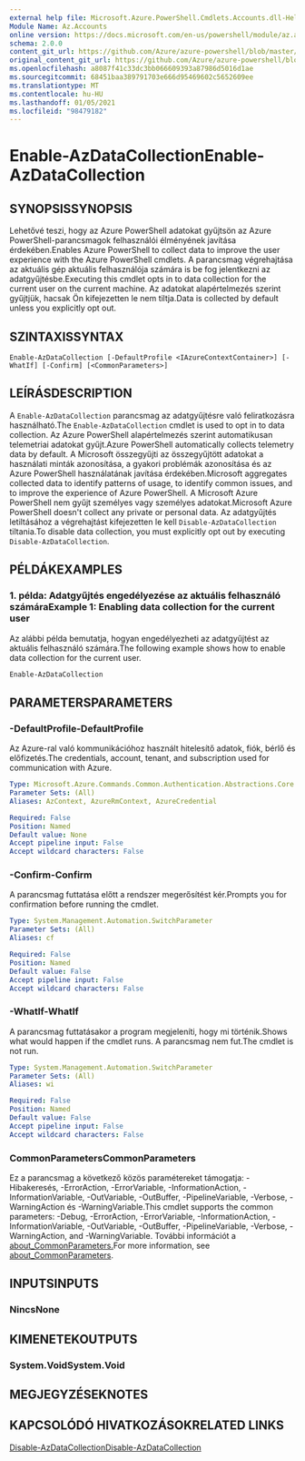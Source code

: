 ```yaml
---
external help file: Microsoft.Azure.PowerShell.Cmdlets.Accounts.dll-Help.xml
Module Name: Az.Accounts
online version: https://docs.microsoft.com/en-us/powershell/module/az.accounts/enable-azdatacollection
schema: 2.0.0
content_git_url: https://github.com/Azure/azure-powershell/blob/master/src/Accounts/Accounts/help/Enable-AzDataCollection.md
original_content_git_url: https://github.com/Azure/azure-powershell/blob/master/src/Accounts/Accounts/help/Enable-AzDataCollection.md
ms.openlocfilehash: a8087f41c33dc3bb066609393a87986d5016d1ae
ms.sourcegitcommit: 68451baa389791703e666d95469602c5652609ee
ms.translationtype: MT
ms.contentlocale: hu-HU
ms.lasthandoff: 01/05/2021
ms.locfileid: "98479182"
---
```

# <span data-ttu-id="456a0-101">Enable-AzDataCollection</span><span class="sxs-lookup"><span data-stu-id="456a0-101">Enable-AzDataCollection</span></span>

## <span data-ttu-id="456a0-102">SYNOPSIS</span><span class="sxs-lookup"><span data-stu-id="456a0-102">SYNOPSIS</span></span>
<span data-ttu-id="456a0-103">Lehetővé teszi, hogy az Azure PowerShell adatokat gyűjtsön az Azure PowerShell-parancsmagok felhasználói élményének javítása érdekében.</span><span class="sxs-lookup"><span data-stu-id="456a0-103">Enables Azure PowerShell to collect data to improve the user experience with the Azure PowerShell cmdlets.</span></span> <span data-ttu-id="456a0-104">A parancsmag végrehajtása az aktuális gép aktuális felhasználója számára is be fog jelentkezni az adatgyűjtésbe.</span><span class="sxs-lookup"><span data-stu-id="456a0-104">Executing this cmdlet opts in to data collection for the current user on the current machine.</span></span> <span data-ttu-id="456a0-105">Az adatokat alapértelmezés szerint gyűjtjük, hacsak Ön kifejezetten le nem tiltja.</span><span class="sxs-lookup"><span data-stu-id="456a0-105">Data is collected by default unless you explicitly opt out.</span></span>

## <span data-ttu-id="456a0-106">SZINTAXIS</span><span class="sxs-lookup"><span data-stu-id="456a0-106">SYNTAX</span></span>

```
Enable-AzDataCollection [-DefaultProfile <IAzureContextContainer>] [-WhatIf] [-Confirm] [<CommonParameters>]
```

## <span data-ttu-id="456a0-107">LEÍRÁS</span><span class="sxs-lookup"><span data-stu-id="456a0-107">DESCRIPTION</span></span>

<span data-ttu-id="456a0-108">A `Enable-AzDataCollection` parancsmag az adatgyűjtésre való feliratkozásra használható.</span><span class="sxs-lookup"><span data-stu-id="456a0-108">The `Enable-AzDataCollection` cmdlet is used to opt in to data collection.</span></span> <span data-ttu-id="456a0-109">Az Azure PowerShell alapértelmezés szerint automatikusan telemetriai adatokat gyűjt.</span><span class="sxs-lookup"><span data-stu-id="456a0-109">Azure PowerShell automatically collects telemetry data by default.</span></span> <span data-ttu-id="456a0-110">A Microsoft összegyűjti az összegyűjtött adatokat a használati minták azonosítása, a gyakori problémák azonosítása és az Azure PowerShell használatának javítása érdekében.</span><span class="sxs-lookup"><span data-stu-id="456a0-110">Microsoft aggregates collected data to identify patterns of usage, to identify common issues, and to improve the experience of Azure PowerShell.</span></span>
<span data-ttu-id="456a0-111">A Microsoft Azure PowerShell nem gyűjt személyes vagy személyes adatokat.</span><span class="sxs-lookup"><span data-stu-id="456a0-111">Microsoft Azure PowerShell doesn't collect any private or personal data.</span></span> <span data-ttu-id="456a0-112">Az adatgyűjtés letiltásához a végrehajtást kifejezetten le kell `Disable-AzDataCollection` tiltania.</span><span class="sxs-lookup"><span data-stu-id="456a0-112">To disable data collection, you must explicitly opt out by executing `Disable-AzDataCollection`.</span></span>

## <span data-ttu-id="456a0-113">PÉLDÁK</span><span class="sxs-lookup"><span data-stu-id="456a0-113">EXAMPLES</span></span>

### <span data-ttu-id="456a0-114">1. példa: Adatgyűjtés engedélyezése az aktuális felhasználó számára</span><span class="sxs-lookup"><span data-stu-id="456a0-114">Example 1: Enabling data collection for the current user</span></span>

<span data-ttu-id="456a0-115">Az alábbi példa bemutatja, hogyan engedélyezheti az adatgyűjtést az aktuális felhasználó számára.</span><span class="sxs-lookup"><span data-stu-id="456a0-115">The following example shows how to enable data collection for the current user.</span></span>

```powershell
Enable-AzDataCollection
```

## <span data-ttu-id="456a0-116">PARAMETERS</span><span class="sxs-lookup"><span data-stu-id="456a0-116">PARAMETERS</span></span>

### <span data-ttu-id="456a0-117">-DefaultProfile</span><span class="sxs-lookup"><span data-stu-id="456a0-117">-DefaultProfile</span></span>

<span data-ttu-id="456a0-118">Az Azure-ral való kommunikációhoz használt hitelesítő adatok, fiók, bérlő és előfizetés.</span><span class="sxs-lookup"><span data-stu-id="456a0-118">The credentials, account, tenant, and subscription used for communication with Azure.</span></span>

```yaml
Type: Microsoft.Azure.Commands.Common.Authentication.Abstractions.Core.IAzureContextContainer
Parameter Sets: (All)
Aliases: AzContext, AzureRmContext, AzureCredential

Required: False
Position: Named
Default value: None
Accept pipeline input: False
Accept wildcard characters: False
```

### <span data-ttu-id="456a0-119">-Confirm</span><span class="sxs-lookup"><span data-stu-id="456a0-119">-Confirm</span></span>

<span data-ttu-id="456a0-120">A parancsmag futtatása előtt a rendszer megerősítést kér.</span><span class="sxs-lookup"><span data-stu-id="456a0-120">Prompts you for confirmation before running the cmdlet.</span></span>

```yaml
Type: System.Management.Automation.SwitchParameter
Parameter Sets: (All)
Aliases: cf

Required: False
Position: Named
Default value: False
Accept pipeline input: False
Accept wildcard characters: False
```

### <span data-ttu-id="456a0-121">-WhatIf</span><span class="sxs-lookup"><span data-stu-id="456a0-121">-WhatIf</span></span>

<span data-ttu-id="456a0-122">A parancsmag futtatásakor a program megjeleníti, hogy mi történik.</span><span class="sxs-lookup"><span data-stu-id="456a0-122">Shows what would happen if the cmdlet runs.</span></span> <span data-ttu-id="456a0-123">A parancsmag nem fut.</span><span class="sxs-lookup"><span data-stu-id="456a0-123">The cmdlet is not run.</span></span>

```yaml
Type: System.Management.Automation.SwitchParameter
Parameter Sets: (All)
Aliases: wi

Required: False
Position: Named
Default value: False
Accept pipeline input: False
Accept wildcard characters: False
```

### <span data-ttu-id="456a0-124">CommonParameters</span><span class="sxs-lookup"><span data-stu-id="456a0-124">CommonParameters</span></span>

<span data-ttu-id="456a0-125">Ez a parancsmag a következő közös paramétereket támogatja: -Hibakeresés, -ErrorAction, -ErrorVariable, -InformationAction, -InformationVariable, -OutVariable, -OutBuffer, -PipelineVariable, -Verbose, -WarningAction és -WarningVariable.</span><span class="sxs-lookup"><span data-stu-id="456a0-125">This cmdlet supports the common parameters: -Debug, -ErrorAction, -ErrorVariable, -InformationAction, -InformationVariable, -OutVariable, -OutBuffer, -PipelineVariable, -Verbose, -WarningAction, and -WarningVariable.</span></span> <span data-ttu-id="456a0-126">További információt a [about_CommonParameters.](/powershell/module/microsoft.powershell.core/about/about_commonparameters)</span><span class="sxs-lookup"><span data-stu-id="456a0-126">For more information, see [about_CommonParameters](/powershell/module/microsoft.powershell.core/about/about_commonparameters).</span></span>

## <span data-ttu-id="456a0-127">INPUTS</span><span class="sxs-lookup"><span data-stu-id="456a0-127">INPUTS</span></span>

### <span data-ttu-id="456a0-128">Nincs</span><span class="sxs-lookup"><span data-stu-id="456a0-128">None</span></span>

## <span data-ttu-id="456a0-129">KIMENETEK</span><span class="sxs-lookup"><span data-stu-id="456a0-129">OUTPUTS</span></span>

### <span data-ttu-id="456a0-130">System.Void</span><span class="sxs-lookup"><span data-stu-id="456a0-130">System.Void</span></span>

## <span data-ttu-id="456a0-131">MEGJEGYZÉSEK</span><span class="sxs-lookup"><span data-stu-id="456a0-131">NOTES</span></span>

## <span data-ttu-id="456a0-132">KAPCSOLÓDÓ HIVATKOZÁSOK</span><span class="sxs-lookup"><span data-stu-id="456a0-132">RELATED LINKS</span></span>

[<span data-ttu-id="456a0-133">Disable-AzDataCollection</span><span class="sxs-lookup"><span data-stu-id="456a0-133">Disable-AzDataCollection</span></span>](./Disable-AzDataCollection.md)
